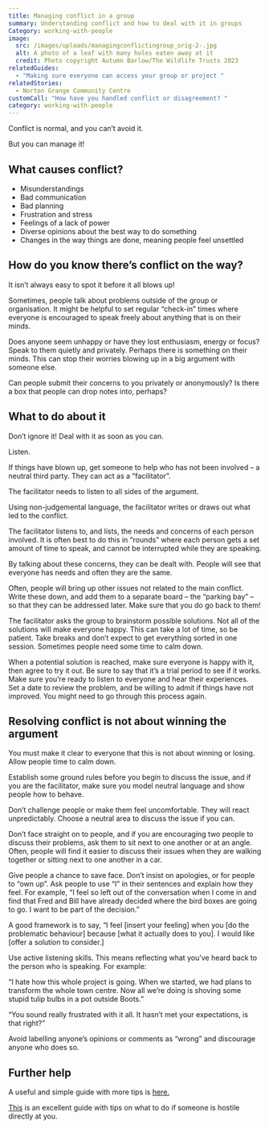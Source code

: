 ```yaml
---
title: Managing conflict in a group
summary: Understanding conflict and how to deal with it in groups
Category: working-with-people
image:
  src: /images/uploads/managingconflictingroup_orig-2-.jpg
  alt: A photo of a leaf with many holes eaten away at it
  credit: Photo copyright Autumn Barlow/The Wildlife Trusts 2023
relatedGuides:
  - "Making sure everyone can access your group or project "
relatedStories:
  - Norton Grange Community Centre
customCall: "How have you handled conflict or disagreement? "
category: working-with-people
---
```

Conflict is normal, and you can’t avoid it.


But you can manage it!



## What causes conflict?



* Misunderstandings
* Bad communication
* Bad planning
* Frustration and stress
* Feelings of a lack of power
* Diverse opinions about the best way to do something
* Changes in the way things are done, meaning people feel unsettled



## How do you know there’s conflict on the way?



It isn’t always easy to spot it before it all blows up!


Sometimes, people talk about problems outside of the group or organisation. It might be helpful to set regular “check-in” times where everyone is encouraged to speak freely about anything that is on their minds.


Does anyone seem unhappy or have they lost enthusiasm, energy or focus? Speak to them quietly and privately. Perhaps there is something on their minds. This can stop their worries blowing up in a big argument with someone else.


Can people submit their concerns to you privately or anonymously? Is there a box that people can drop notes into, perhaps?



## What to do about it



Don’t ignore it! Deal with it as soon as you can.


Listen.


If things have blown up, get someone to help who has not been involved – a neutral third party. They can act as a “facilitator”.


The facilitator needs to listen to all sides of the argument.


Using non-judgemental language, the facilitator writes or draws out what led to the conflict.


The facilitator listens to, and lists, the needs and concerns of each person involved. It is often best to do this in “rounds” where each person gets a set amount of time to speak, and cannot be interrupted while they are speaking.


By talking about these concerns, they can be dealt with. People will see that everyone has needs and often they are the same.


Often, people will bring up other issues not related to the main conflict. Write these down, and add them to a separate board – the “parking bay” – so that they can be addressed later. Make sure that you do go back to them!


The facilitator asks the group to brainstorm possible solutions. Not all of the solutions will make everyone happy. This can take a lot of time, so be patient. Take breaks and don’t expect to get everything sorted in one session. Sometimes people need some time to calm down.


When a potential solution is reached, make sure everyone is happy with it, then agree to try it out. Be sure to say that it’s a trial period to see if it works. Make sure you’re ready to listen to everyone and hear their experiences. Set a date to review the problem, and be willing to admit if things have not improved. You might need to go through this process again.





## Resolving conflict is not about winning the argument



You must make it clear to everyone that this is not about winning or losing.
Allow people time to calm down.


Establish some ground rules before you begin to discuss the issue, and if you are the facilitator, make sure you model neutral language and show people how to behave.


Don’t challenge people or make them feel uncomfortable. They will react unpredictably.
Choose a neutral area to discuss the issue if you can.


Don’t face straight on to people, and if you are encouraging two people to discuss their problems, ask them to sit next to one another or at an angle. Often, people will find it easier to discuss their issues when they are walking together or sitting next to one another in a car.


Give people a chance to save face. Don’t insist on apologies, or for people to “own up”.
Ask people to use “I” in their sentences and explain how they feel. For example, “I feel so left out of the conversation when I come in and find that Fred and Bill have already decided where the bird boxes are going to go. I want to be part of the decision.”


A good framework is to say, “I feel [insert your feeling] when you [do the problematic behaviour] because [what it actually does to you]. I would like [offer a solution to consider.]


Use active listening skills. This means reflecting what you’ve heard back to the person who is speaking. For example:


“I hate how this whole project is going. When we started, we had plans to transform the whole town centre. Now all we’re doing is shoving some stupid tulip bulbs in a pot outside Boots.”


“You sound really frustrated with it all. It hasn’t met your expectations, is that right?”


Avoid labelling anyone’s opinions or comments as “wrong” and discourage anyone who does so.



## Further help



A useful and simple guide with more tips is [here.](https://www.clarke.edu/campus-life/health-wellness/counseling/articles-advice/tips-for-managing-conflict/)


[This](https://www.doc.govt.nz/get-involved/run-a-project/community-project-guidelines/manage-conflict-in-a-group/) is an excellent guide with tips on what to do if someone is hostile directly at you.
